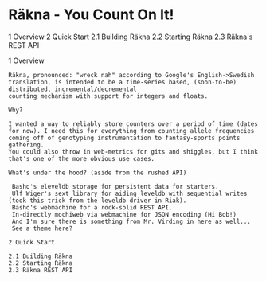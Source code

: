 Räkna - You Count On It!
=================
1 Overview
2 Quick Start 
    2.1 Building Räkna
    2.2 Starting Räkna
    2.3 Räkna's REST API 


1 Overview
~~~~~~~~~~~
Räkna, pronounced: "wreck nah" according to Google's English->Swedish translation, is intended to be a time-series based, (soon-to-be) distributed, incremental/decremental 
counting mechanism with support for integers and floats.

Why?

I wanted a way to reliably store counters over a period of time (dates for now). I need this for everything from counting allele frequencies coming off of genotyping instrumentation to fantasy-sports points gathering.
You could also throw in web-metrics for gits and shiggles, but I think that's one of the more obvious use cases.

What's under the hood? (aside from the rushed API)

 Basho's eleveldb storage for persistent data for starters.
 Ulf Wiger's sext library for aiding leveldb with sequential writes (took this trick from the leveldb driver in Riak).
 Basho's webmachine for a rock-solid REST API.
 In-directly mochiweb via webmachine for JSON encoding (Hi Bob!)
 And I'm sure there is something from Mr. Virding in here as well...
 See a theme here?

2 Quick Start
~~~~~~~~~~~
	2.1 Building Räkna
	2.2 Starting Räkna
	2.3 Räkna REST API
